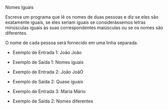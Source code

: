 Nomes Iguais

Escreva um programa que lê os nomes de duas pessoas e diz se eles
são exatamente iguais, se eles seriam iguais se considerássemos
letras minúsculas iguais às suas correspondentes maiúsculas ou
se os nomes são diferentes.

O nome de cada pessoa será fornecido em uma linha separada.

- Exemplo de Entrada 1:
João
João

- Exemplo de Saída 1:
Nomes iguais


- Exemplo de Entrada 2:
João
JoãO

- Exemplo de Saída 2:
Quase iguais


- Exemplo de Entrada 3:
Maria
Mário

- Exemplo de Saída 2:
Nomes diferentes

